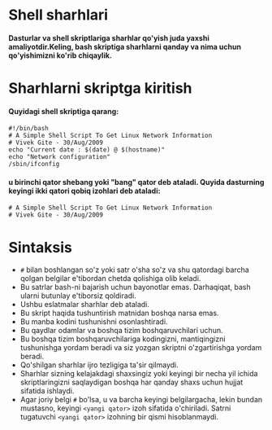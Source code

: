 # Shell sharhlari

#### Dasturlar va shell skriptlariga sharhlar qo'yish juda yaxshi amaliyotdir.Keling, bash skriptiga sharhlarni qanday va nima uchun qo'yishimizni ko'rib chiqaylik.

# Sharhlarni skriptga kiritish

#### Quyidagi shell skriptiga qarang:

```
#!/bin/bash
# A Simple Shell Script To Get Linux Network Information
# Vivek Gite - 30/Aug/2009
echo "Current date : $(date) @ $(hostname)"
echo "Network configuration"
/sbin/ifconfig
```


#### u birinchi qator shebang yoki "bang" qator deb ataladi. Quyida dasturning keyingi ikki qatori qobiq izohlari deb ataladi:

```
# A Simple Shell Script To Get Linux Network Information
# Vivek Gite - 30/Aug/2009
```

# Sintaksis

- ```#``` bilan boshlangan so'z yoki satr o'sha so'z va shu qatordagi barcha qolgan belgilar e'tibordan chetda qolishiga olib keladi.
- Bu satrlar bash-ni bajarish uchun bayonotlar emas. Darhaqiqat, bash ularni butunlay e'tiborsiz qoldiradi.
- Ushbu eslatmalar sharhlar deb ataladi.
- Bu skript haqida tushuntirish matnidan boshqa narsa emas.
- Bu manba kodini tushunishni osonlashtiradi.
- Bu qaydlar odamlar va boshqa tizim boshqaruvchilari uchun.
- Bu boshqa tizim boshqaruvchilariga kodingizni, mantiqingizni tushunishga yordam beradi va siz yozgan skriptni o'zgartirishga yordam beradi.
- Qo'shilgan sharhlar ijro tezligiga ta'sir qilmaydi.
- Sharhlar sizning kelajakdagi shaxsingiz yoki keyingi bir necha yil ichida skriptlaringizni saqlaydigan boshqa har qanday shaxs uchun hujjat sifatida ishlaydi.
- Agar joriy belgi ```#``` bo'lsa, u va barcha keyingi belgilargacha, lekin bundan mustasno, keyingi ```<yangi qator>``` izoh sifatida o'chiriladi. Satrni tugatuvchi ```<yangi qator>``` izohning bir qismi hisoblanmaydi.
